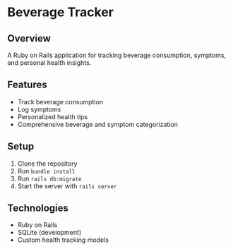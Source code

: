# Beverage Tracker

## Overview
A Ruby on Rails application for tracking beverage consumption, symptoms, and personal health insights.

## Features
- Track beverage consumption
- Log symptoms
- Personalized health tips
- Comprehensive beverage and symptom categorization

## Setup
1. Clone the repository
2. Run `bundle install`
3. Run `rails db:migrate`
4. Start the server with `rails server`

## Technologies
- Ruby on Rails
- SQLite (development)
- Custom health tracking models


